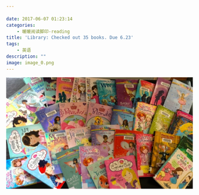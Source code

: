 ```yaml
---

date: 2017-06-07 01:23:14
categories:
    - 暖暖阅读脚印-reading
title: 'Library: Checked out 35 books. Due 6.23'
tags:
    - 英语
description: ""
image: image_0.png
---
```


![](image_0.png)